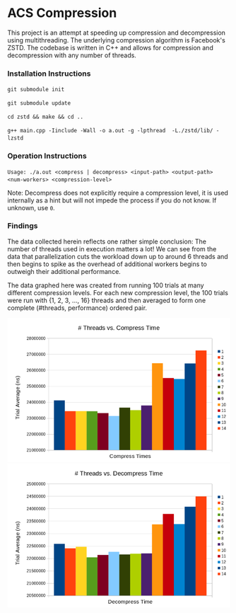 # ACS Compression
This project is an attempt at speeding up compression and decompression using multithreading.  The underlying compression algorithm is Facebook's ZSTD.  The codebase is written in C++ and allows for compression and decompression with any number of threads.

### Installation Instructions
`git submodule init`

`git submodule update`

`cd zstd && make && cd ..`

`g++ main.cpp -Iinclude -Wall -o a.out -g -lpthread  -L./zstd/lib/ -lzstd`

### Operation Instructions
`Usage: ./a.out <compress | decompress> <input-path> <output-path> <num-workers> <compression-level>`

Note: Decompress does not explicitly require a compression level, it is used internally as a hint but will not impede the process if you do not know.  If unknown, use `0`.

### Findings
The data collected herein reflects one rather simple conclusion:  The number of threads used in execution matters a lot!  We can see from the data that parallelization cuts the workload down up to around 6 threads and then begins to spike as the overhead of additional workers begins to outweigh their additional performance.

The data graphed here was created from running 100 trials at many different compression levels.  For each new compression level, the 100 trials were run with {1, 2, 3, ..., 16} threads and then averaged to form one complete (#threads, performance) ordered pair.

![compress](./res/compression.png)
![decompress](./res/decompression.png)